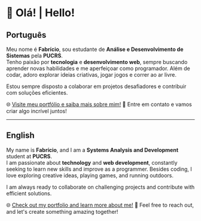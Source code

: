 # 👋 Olá! | Hello!

## Português  
Meu nome é **Fabrício**, sou estudante de **Análise e Desenvolvimento de Sistemas** pela **PUCRS**.  
Tenho paixão por **tecnologia** e **desenvolvimento web**, sempre buscando aprender novas habilidades e me aperfeiçoar como programador. Além de codar, adoro explorar ideias criativas, jogar jogos e correr ao ar livre.  

Estou sempre disposto a colaborar em projetos desafiadores e contribuir com soluções eficientes.

🌐 [Visite meu portfólio e saiba mais sobre mim!](https://devfabriciodag.com/)
💬 Entre em contato e vamos criar algo incrível juntos!  

---

## English   
My name is **Fabrício**, and I am a **Systems Analysis and Development** student at **PUCRS**.  
I am passionate about **technology** and **web development**, constantly seeking to learn new skills and improve as a programmer. Besides coding, I love exploring creative ideas, playing games, and running outdoors.  

I am always ready to collaborate on challenging projects and contribute with efficient solutions.

🌐 [Check out my portfolio and learn more about me!](https://devfabriciodag.com/)
💬 Feel free to reach out, and let's create something amazing together!

